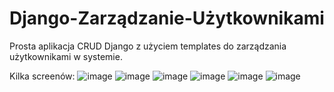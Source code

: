 # Django-Zarządzanie-Użytkownikami
Prosta aplikacja CRUD Django z użyciem templates do zarządzania użytkownikami w systemie.

Kilka screenów:
![image](https://user-images.githubusercontent.com/80002380/233479194-db342a27-698f-4714-b169-d18d31629233.png)
![image](https://user-images.githubusercontent.com/80002380/233479317-8dda0757-68f4-4d3b-a87c-3c1a78a6f718.png)
![image](https://user-images.githubusercontent.com/80002380/233479364-a16426d6-8633-4a9b-94f3-209c736513cc.png)
![image](https://user-images.githubusercontent.com/80002380/233479427-44a3055e-e695-44f7-a795-a3251be7f340.png)
![image](https://user-images.githubusercontent.com/80002380/233479493-8046bfdf-62f2-413d-a543-a8142b7ea54c.png)
![image](https://user-images.githubusercontent.com/80002380/233479556-654f98a7-c712-40d9-9e82-cbea52453b39.png)
